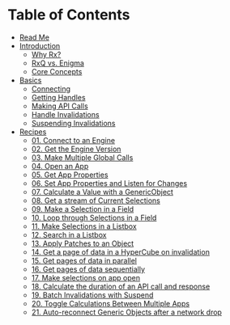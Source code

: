 # Table of Contents
* [Read Me](/README.md)
* [Introduction](/docs/introduction/README.md)
  * [Why Rx?]()
  * [RxQ vs. Enigma]()
  * [Core Concepts]()
* [Basics](/docs/basics/README.md)
  * [Connecting]()
  * [Getting Handles]()
  * [Making API Calls]()
  * [Handle Invalidations]()
  * [Suspending Invalidations]()
* [Recipes]()
  * [01. Connect to an Engine](/docs/recipes/connect.md)
  * [02. Get the Engine Version](/docs/recipes/engine-version.md)
  * [03. Make Multiple Global Calls](/docs/recipes/multiple-global-calls.md)
  * [04. Open an App](/docs/recipes/open-an-app.md)
  * [05. Get App Properties](/docs/recipes/read-app-props.md)
  * [06. Set App Properties and Listen for Changes](/docs/recipes/set-app-props.md)
  * [07. Calculate a Value with a GenericObject](/docs/recipes/gen-obj-value.md)
  * [08. Get a stream of Current Selections](/docs/recipes/current-selections.md)
  * [09. Make a Selection in a Field](/docs/recipes/make-a-selection.md)
  * [10. Loop through Selections in a Field](/docs/recipes/loop-selections.md)
  * [11. Make Selections in a Listbox](/docs/recipes/make-lb-selections.md)
  * [12. Search in a Listbox](/docs/recipes/search-lb.md)
  * [13. Apply Patches to an Object](/docs/recipes/apply-patches.md)
  * [14. Get a page of data in a HyperCube on invalidation](/docs/recipes/get-data-page-on-invalid.md)
  * [15. Get pages of data in parallel](/docs/recipes/get-pages-in-parallel.md)
  * [16. Get pages of data sequentially](/docs/recipes/get-pages-in-sequence.md)
  * [17. Make selections on app open](/docs/recipes/make-selections-on-app-open.md)
  * [18. Calculate the duration of an API call and response](/docs/recipes/calc-time.md)
  * [19. Batch Invalidations with Suspend]()
  * [20. Toggle Calculations Between Multiple Apps]()
  * [21. Auto-reconnect Generic Objects after a network drop]()